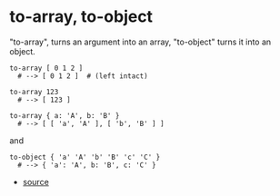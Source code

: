 
# to-array, to-object

"to-array", turns an argument into an array, "to-object" turns it into
an object.

```
to-array [ 0 1 2 ]
  # --> [ 0 1 2 ]  # (left intact)

to-array 123
  # --> [ 123 ]

to-array { a: 'A', b: 'B' }
  # --> [ [ 'a', 'A' ], [ 'b', 'B' ] ]
```

and

```
to-object { 'a' 'A' 'b' 'B' 'c' 'C' }
  # --> { 'a': 'A', b: 'B', c: 'C' }
```


* [source](https://github.com/floraison/flor/tree/master/lib/flor/pcore/to_array.rb)


